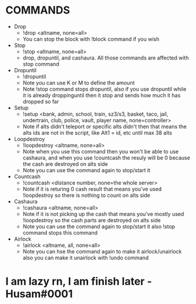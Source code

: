 # COMMANDS

+ Drop
  + !drop <altname, none=all>
  + You can stop the block with !block command if you wish
+ Stop
  + !stop <altname, none=all>
  + drop, dropuntil, and cashaura. All those commands are affected with stop command
+ Dropuntil
  + !dropuntil <amount>
  + Note you can use K or M to define the amount
  + Note !stop command stops dropuntil, also if you use dropuntil while it is already droppinguntil then it stop and sends how much it has dropped so far
+ Setup
  + !setup <bank, admin, school, train, sz3/s3, basket, taco, jail, undertrain, club, police, vault, player name, none=controller>
  + Note if alts didn't teleport or specific alts didn't then that means the alts ids are not in the script, like Alt1 = id, etc until max 38 alts
+ Loopdestroy
  + !loopdestroy <altname, none=all>
  + Note when you use this command then you won't be able to use cashaura, and when you use !countcash the resuly will be 0 because the cash are destroyed on alts side
  + Note you can use the command again to stop/start it
+ Countcash
  + !countcash <distance number, none=the whole server>
  + Note if it is returing 0 cash result that means you've used !loopdestroy so there is nothing to count on alts side
+ Cashaura
  + !cashaura <altname, none=all>
  + Note if it is not picking up the cash that means you've mostly used !loopdestroy so the cash parts are destroyed on alts side
  + Note you can use the command again to stop/start it also !stop command stops this command
+ Airlock
  + !airlock <altname, all, none=all> <height number>
  + Note you can hse the command again to make it airlock/unairlock also you can make it unairlock with !undo command



# I am lazy rn, I am finish later - Husam#0001
